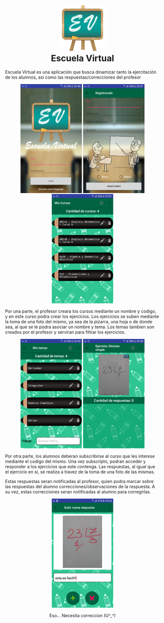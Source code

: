 <h1 align="center">
  <br>
  <img src="https://github.com/UTN-FRBA-Mobile/EscuelaVirtual/blob/master/app/src/main/res/mipmap-xxxhdpi/ic_escuelavirtual.png" alt="Escuela Virtual" width="150">
  <br>
  Escuela Virtual
  <br>
</h1>

<p>
Escuela Virtual es una aplicación que busca dinamizar tanto la ejercitación de los alumnos, asi como las respuestas/correcciones del profesor
</p>

<p align="center">
  <img src="https://github.com/UTN-FRBA-Mobile/EscuelaVirtual/blob/master/Readme%20pics/ss-Intro.png" alt="Escuela Virtual" width="200">
    <img src="https://github.com/UTN-FRBA-Mobile/EscuelaVirtual/blob/master/Readme%20pics/ss-Registro.png" alt="Escuela Virtual" width="200">
    <img src="https://github.com/UTN-FRBA-Mobile/EscuelaVirtual/blob/master/Readme%20pics/ss-Cursos.png" alt="Escuela Virtual" width="200">
</p>
<p>
Por una parte, el profesor creara los cursos mediante un nombre y codigo, y en este curso podra crear los ejercicios. Los ejercicios se suben mediante la toma de una foto del mismo, ya sea de la pizarra, una hoja o de donde sea, al que se le podra asociar un nombre y tema. Los temas tambien son creados por el profesor y serviran para filtrar los ejercicios.
</p>
<p align="center">
  <img src="https://github.com/UTN-FRBA-Mobile/EscuelaVirtual/blob/master/Readme%20pics/ss-Temas.png" alt="Escuela Virtual" width="200">
    <img src="https://github.com/UTN-FRBA-Mobile/EscuelaVirtual/blob/master/Readme%20pics/ss-Ejerc.png" alt="Escuela Virtual" width="200">
</p>
<p>
Por otra parte, los alumnos deberan subscribirse al curso que les interese mediante el codigo del mismo. Una vez subscripto, podran acceder y responder a los ejercicios que este contenga. Las respuestas, al igual que el ejercicio en si, se realiza a travez de la toma de una foto de las mismas.
</p>
<p>
Estas respuestas seran notificadas al profesor, quien podra marcar sobre las respuestas del alumno correcciones/observaciones de la respuesta. A su vez, estas correcciones seran notificadas al alumno para corregirlas.
</p>
<p align="center">
  <img src="https://github.com/UTN-FRBA-Mobile/EscuelaVirtual/blob/master/Readme%20pics/ss-Respuesta.png" alt="Escuela Virtual" width="200">
</p>
<p align="center">
Eso... Necesita correccion (U^_^)
</p>
